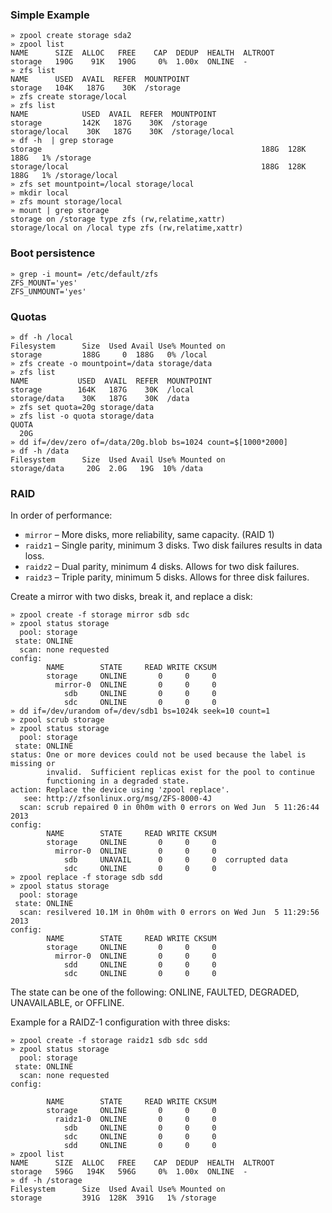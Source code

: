 

### Simple Example

    » zpool create storage sda2
    » zpool list
    NAME      SIZE  ALLOC   FREE    CAP  DEDUP  HEALTH  ALTROOT
    storage   190G    91K   190G     0%  1.00x  ONLINE  -
    » zfs list
    NAME      USED  AVAIL  REFER  MOUNTPOINT
    storage   104K   187G    30K  /storage
    » zfs create storage/local
    » zfs list
    NAME            USED  AVAIL  REFER  MOUNTPOINT
    storage         142K   187G    30K  /storage
    storage/local    30K   187G    30K  /storage/local
    » df -h  | grep storage
    storage                                                 188G  128K  188G   1% /storage
    storage/local                                           188G  128K  188G   1% /storage/local
    » zfs set mountpoint=/local storage/local
    » mkdir local
    » zfs mount storage/local
    » mount | grep storage
    storage on /storage type zfs (rw,relatime,xattr)
    storage/local on /local type zfs (rw,relatime,xattr)

### Boot persistence

    » grep -i mount= /etc/default/zfs 
    ZFS_MOUNT='yes'
    ZFS_UNMOUNT='yes'

### Quotas

    » df -h /local
    Filesystem      Size  Used Avail Use% Mounted on
    storage         188G     0  188G   0% /local
    » zfs create -o mountpoint=/data storage/data
    » zfs list
    NAME           USED  AVAIL  REFER  MOUNTPOINT
    storage        164K   187G    30K  /local
    storage/data    30K   187G    30K  /data
    » zfs set quota=20g storage/data
    » zfs list -o quota storage/data
    QUOTA
      20G
    » dd if=/dev/zero of=/data/20g.blob bs=1024 count=$[1000*2000]
    » df -h /data
    Filesystem      Size  Used Avail Use% Mounted on
    storage/data     20G  2.0G   19G  10% /data

### RAID

In order of performance:

* `mirror` – More disks, more reliability, same capacity. (RAID 1)
* `raidz1` – Single parity, minimum 3 disks. Two disk failures results in data loss. 
* `raidz2` – Dual parity, minimum 4 disks. Allows for two disk failures.
* `raidz3` – Triple parity, minimum 5 disks. Allows for three disk failures.

Create a mirror with two disks, break it, and replace a disk:

    » zpool create -f storage mirror sdb sdc
    » zpool status storage
      pool: storage
     state: ONLINE
      scan: none requested
    config:
            NAME        STATE     READ WRITE CKSUM
            storage     ONLINE       0     0     0
              mirror-0  ONLINE       0     0     0
                sdb     ONLINE       0     0     0
                sdc     ONLINE       0     0     0
    » dd if=/dev/urandom of=/dev/sdb1 bs=1024k seek=10 count=1
    » zpool scrub storage
    » zpool status storage                                                                                   
      pool: storage
     state: ONLINE
    status: One or more devices could not be used because the label is missing or
            invalid.  Sufficient replicas exist for the pool to continue
            functioning in a degraded state.
    action: Replace the device using 'zpool replace'.
       see: http://zfsonlinux.org/msg/ZFS-8000-4J
      scan: scrub repaired 0 in 0h0m with 0 errors on Wed Jun  5 11:26:44 2013
    config:
            NAME        STATE     READ WRITE CKSUM
            storage     ONLINE       0     0     0
              mirror-0  ONLINE       0     0     0
                sdb     UNAVAIL      0     0     0  corrupted data
                sdc     ONLINE       0     0     0
    » zpool replace -f storage sdb sdd
    » zpool status storage
      pool: storage
     state: ONLINE
      scan: resilvered 10.1M in 0h0m with 0 errors on Wed Jun  5 11:29:56 2013
    config:
            NAME        STATE     READ WRITE CKSUM
            storage     ONLINE       0     0     0
              mirror-0  ONLINE       0     0     0
                sdd     ONLINE       0     0     0
                sdc     ONLINE       0     0     0

The state can be one of the following: ONLINE, FAULTED, DEGRADED, UNAVAILABLE, or OFFLINE. 

Example for a RAIDZ-1 configuration with three disks:

    » zpool create -f storage raidz1 sdb sdc sdd
    » zpool status storage
      pool: storage
     state: ONLINE
      scan: none requested
    config:
    
            NAME        STATE     READ WRITE CKSUM
            storage     ONLINE       0     0     0
              raidz1-0  ONLINE       0     0     0
                sdb     ONLINE       0     0     0
                sdc     ONLINE       0     0     0
                sdd     ONLINE       0     0     0
    » zpool list
    NAME      SIZE  ALLOC   FREE    CAP  DEDUP  HEALTH  ALTROOT
    storage   596G   194K   596G     0%  1.00x  ONLINE  -
    » df -h /storage
    Filesystem      Size  Used Avail Use% Mounted on
    storage         391G  128K  391G   1% /storage


